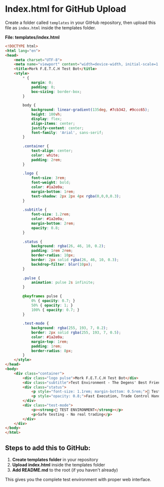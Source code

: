 # Index.html for GitHub Upload

Create a folder called `templates` in your GitHub repository, then upload this file as `index.html` inside the templates folder.

**File: templates/index.html**

```html
<!DOCTYPE html>
<html lang="en">
<head>
    <meta charset="UTF-8">
    <meta name="viewport" content="width=device-width, initial-scale=1.0">
    <title>Mork F.E.T.C.H Test Bot</title>
    <style>
        * {
            margin: 0;
            padding: 0;
            box-sizing: border-box;
        }
        
        body {
            background: linear-gradient(135deg, #7cb342, #9ccc65);
            height: 100vh;
            display: flex;
            align-items: center;
            justify-content: center;
            font-family: 'Arial', sans-serif;
        }
        
        .container {
            text-align: center;
            color: white;
            padding: 2rem;
        }
        
        .logo {
            font-size: 3rem;
            font-weight: bold;
            color: #1a2e0a;
            margin-bottom: 1rem;
            text-shadow: 2px 2px 4px rgba(0,0,0,0.3);
        }
        
        .subtitle {
            font-size: 1.2rem;
            color: #1a2e0a;
            margin-bottom: 2rem;
            opacity: 0.8;
        }
        
        .status {
            background: rgba(26, 46, 10, 0.2);
            padding: 1rem 2rem;
            border-radius: 10px;
            border: 2px solid rgba(26, 46, 10, 0.3);
            backdrop-filter: blur(10px);
        }
        
        .pulse {
            animation: pulse 2s infinite;
        }
        
        @keyframes pulse {
            0% { opacity: 0.7; }
            50% { opacity: 1; }
            100% { opacity: 0.7; }
        }
        
        .test-mode {
            background: rgba(255, 193, 7, 0.2);
            border: 2px solid rgba(255, 193, 7, 0.5);
            color: #1a2e0a;
            margin-top: 1rem;
            padding: 1rem;
            border-radius: 8px;
        }
    </style>
</head>
<body>
    <div class="container">
        <div class="logo pulse">Mork F.E.T.C.H Test Bot</div>
        <div class="subtitle">Test Environment - The Degens' Best Friend</div>
        <div class="status">
            <p style="font-size: 1.1rem; margin-bottom: 0.5rem;">🧪 Test System Online</p>
            <p style="opacity: 0.8;">Fast Execution, Trade Control Handler</p>
        </div>
        <div class="test-mode">
            <p><strong>🔬 TEST ENVIRONMENT</strong></p>
            <p>Safe testing - No real trading</p>
        </div>
    </div>
</body>
</html>
```

## Steps to add this to GitHub:

1. **Create templates folder** in your repository
2. **Upload index.html** inside the templates folder
3. **Add README.md** to the root (if you haven't already)

This gives you the complete test environment with proper web interface.